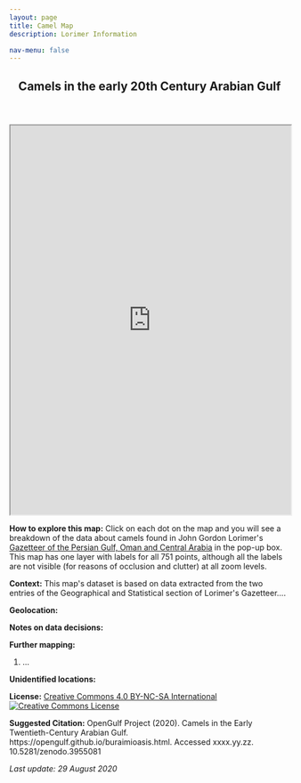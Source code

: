 ```yaml
---
layout: page
title: Camel Map
description: Lorimer Information  

nav-menu: false
---
```


<section id="one">
  <div class="inner">
    <header class="major">
      <h1>Camels in the early 20th Century Arabian Gulf</h1>
    </header>
<iframe src="https://opengulf.github.io/webapps/camels_map/#6/27.167/52.273" width="100%" height="700"></iframe>

<p>
	<b>How to explore this map:</b> Click on each dot on the map and you will see a breakdown of the data about camels found in John Gordon Lorimer's <a href="https://en.wikipedia.org/wiki/Gazetteer_of_the_Persian_Gulf,_Oman_and_Central_Arabia" class="link"> Gazetteer of the Persian Gulf, Oman and Central Arabia</a> in the pop-up box. This map has one layer with labels for all 751 points, although all the labels are not visible (for reasons of occlusion and clutter) at all zoom levels.  
</p>
<p>
	<b>Context:</b> This map's dataset is based on data extracted from the two entries of the Geographical and Statistical section of Lorimer's Gazetteer....
</p>
<p>
	<b>Geolocation:</b>
</p>
<p>
	<b>Notes on data decisions:</b>
</p>
<p>
	<b>Further mapping:</b>
	<ol>
		<li> ... </li>
	</ol>
</p>
<p>
	<b>Unidentified locations:</b>
</p>
<p>
	<b>License:</b> <a href="https://creativecommons.org/licenses/by-nc-sa/4.0/" class="link">Creative Commons 4.0 BY-NC-SA International</a> <br>
	<a rel="license" href="http://creativecommons.org/licenses/by-nc-sa/4.0/"><img alt="Creative Commons License" style="border-width:0" src="https://i.creativecommons.org/l/by-nc-sa/4.0/88x31.png" /></a>
</p>
<p>
	<b>Suggested Citation:</b> OpenGulf Project (2020). Camels in the Early Twentieth-Century Arabian Gulf. https://opengulf.github.io/buraimioasis.html. Accessed xxxx.yy.zz. 10.5281/zenodo.3955081<br>
</p>
<i>Last update: 29 August 2020</i>

